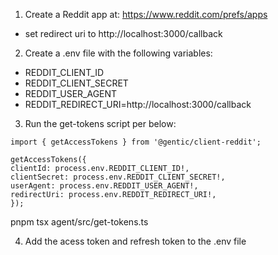 1. Create a Reddit app at: https://www.reddit.com/prefs/apps

- set redirect uri to http://localhost:3000/callback

2. Create a .env file with the following variables:

- REDDIT_CLIENT_ID
- REDDIT_CLIENT_SECRET
- REDDIT_USER_AGENT
- REDDIT_REDIRECT_URI=http://localhost:3000/callback

3. Run the get-tokens script per below:

```
import { getAccessTokens } from '@gentic/client-reddit';

getAccessTokens({
clientId: process.env.REDDIT_CLIENT_ID!,
clientSecret: process.env.REDDIT_CLIENT_SECRET!,
userAgent: process.env.REDDIT_USER_AGENT!,
redirectUri: process.env.REDDIT_REDIRECT_URI!,
});

```

pnpm tsx agent/src/get-tokens.ts

4. Add the acess token and refresh token to the .env file

